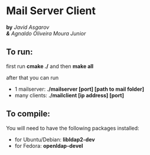 # Mail Server Client

**by** *Javid Asgarov<br/> 
**&** Agnaldo Oliveira Moura Junior*

## To run: 
first run **cmake ./** and then **make all**

after that you can run 
* 1 mailserver: **./mailserver [port] [path to mail folder]**
* many clients: **./mailclient [ip address] [port]**


## To compile:

You will need to have the following packages installed:
* for Ubuntu/Debian: **libldap2-dev**
* for Fedora: **openldap-devel**
